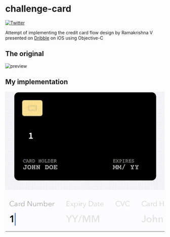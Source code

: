 # challenge-card
[![Twitter](https://img.shields.io/badge/Twitter-@FranciscoSAmado-blue.svg?style=flat)](https://twitter.com/FranciscoSAmado)

Attempt of implementing the credit card flow design by Ramakrishna V presented on
[Dribble](https://dribbble.com/shots/2187649-Credit-card-Checkout-flow-AMEX) on iOS using Objective-C 

## The original
![preview](http://babich.biz/content/images/2016/03/1-j2ae_WE7dBpDe3puFdqqzQ.gif)

## My implementation
![preview](./screenrecording.gif)
